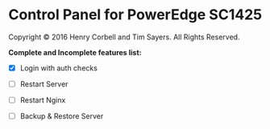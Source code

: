 # Control Panel for PowerEdge SC1425

Copyright © 2016 Henry Corbell and Tim Sayers. All Rights Reserved.

**Complete and Incomplete features list:**
- [x] Login with auth checks
- [ ] Restart Server
- [ ] Restart Nginx
- [ ] Backup & Restore Server


